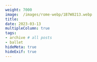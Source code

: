 ```yaml
---
weight: 7000
image:  /images/rome-webp/1B7W8213.webp
title:
date: 2023-03-13
multipleColumn: true
tags:
- archive # all posts
- ballet
hideMeta: true
hideExif: true
---
```


